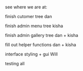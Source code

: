 see where we are at:

finish cutomer tree dan

finish admin menu tree kisha

finish admin gallery tree dan + kisha

fill out helper functions dan + kisha

interface styling + gui Will

testing all
